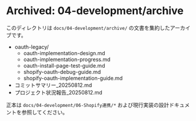 # Archived: 04-development/archive

このディレクトリは `docs/04-development/archive/` の文書を集約したアーカイブです。

- oauth-legacy/
  - oauth-implementation-design.md
  - oauth-implementation-progress.md
  - oauth-install-page-test-guide.md
  - shopify-oauth-debug-guide.md
  - shopify-oauth-implementation-guide.md
- コミットサマリー_20250812.md
- プロジェクト状況報告_20250812.md

正本は `docs/04-development/06-Shopify連携/*` および現行実装の設計ドキュメントを参照してください。
